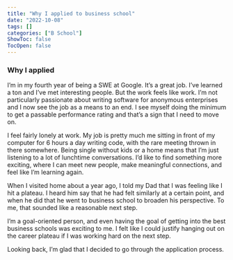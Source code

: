 ```yaml
---
title: "Why I applied to business school"
date: "2022-10-08"
tags: []
categories: ["B School"]
ShowToc: false
TocOpen: false
---
```


### Why I applied

I’m in my fourth year of being a SWE at Google. It’s a great job. I’ve learned a ton and I’ve met interesting people. But the work feels like work. I’m not particularly passionate about writing software for anonymous enterprises and I now see the job as a means to an end. I see myself doing the minimum to get a passable performance rating and that’s a sign that I need to move on.

I feel fairly lonely at work. My job is pretty much me sitting in front of my computer for 6 hours a day writing code, with the rare meeting thrown in there somewhere. Being single without kids or a home means that I’m just listening to a lot of lunchtime conversations. I’d like to find something more exciting, where I can meet new people, make meaningful connections, and feel like I’m learning again.

When I visited home about a year ago, I told my Dad that I was feeling like I hit a plateau. I heard him say that he had felt similarly at a certain point, and when he did that he went to business school to broaden his perspective. To me, that sounded like a reasonable next step.

I’m a goal-oriented person, and even having the goal of getting into the best business schools was exciting to me. I felt like I could justify hanging out on the career plateau if I was working hard on the next step.

Looking back, I’m glad that I decided to go through the application process.
